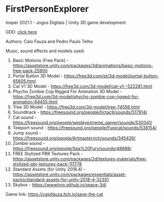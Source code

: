 # FirstPersonExplorer
Insper 2021.1 - Jogos Digitais | Unity 3D game development

GDD: [click here](https://docs.google.com/document/d/1VT09ZiEbI3BHzECxoq5AAcYHzp2S3v510WdRwmQcJUQ/edit) 


Authors: Caio Fauza and Pedro Paulo Telho

Music, sound effects and models used:
1. Basic Motions (Free Pack) - https://assetstore.unity.com/packages/3d/animations/basic-motions-free-pack-25900
2. Portal Button 3D Model - https://free3d.com/pt/3d-model/portal-button-65605.html
3. Cat V1 3D Model - https://free3d.com/3d-model/cat-v1--522281.html
4. Phycho Zombie Cop Rigged For Animation 3D Model - https://free3d.com/3d-model/phycho-zombie-cop-rigged-for-animation-64455.html
5. Tree 3D Model - https://free3d.com/3d-model/tree-74556.html
6. Soundtrack - https://freesound.org/people/tictac9/sounds/517914/
7. Cat sound - https://freesound.org/people/wesleyextreme_gamer/sounds/530341/
8. Teleport sound - https://freesound.org/people/Fupicat/sounds/538154/
9. Jump sound - https://freesound.org/people/Artmasterrich/sounds/345426/
10. Zombie sound - https://freesound.org/people/Sea%20Fury/sounds/48688/
11. FREE Stylized PBR Textures Pack - https://assetstore.unity.com/packages/2d/textures-materials/free-stylized-pbr-textures-pack-111778
12. Standard Assets (for Unity 2018.4) - https://assetstore.unity.com/packages/essentials/asset-packs/standard-assets-for-unity-2018-4-32351
13. Skybox - https://wwwtyro.github.io/space-3d/

Game link: https://caiofauza.itch.io/save-the-cat